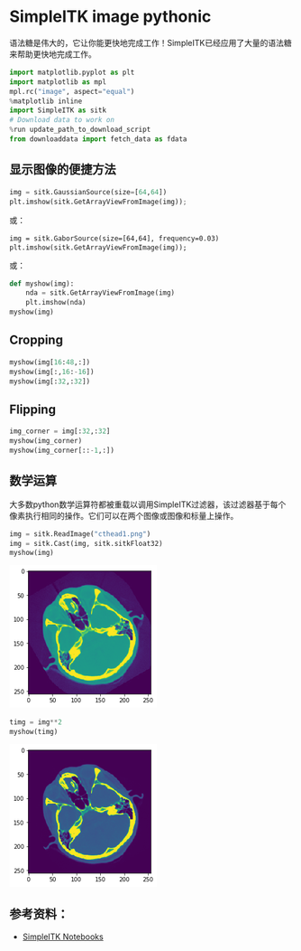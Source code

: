 # SimpleITK image pythonic
语法糖是伟大的，它让你能更快地完成工作！SimpleITK已经应用了大量的语法糖来帮助更快地完成工作。
```python
import matplotlib.pyplot as plt
import matplotlib as mpl
mpl.rc("image", aspect="equal")
%matplotlib inline
import SimpleITK as sitk
# Download data to work on
%run update_path_to_download_script
from downloaddata import fetch_data as fdata
```

## 显示图像的便捷方法
```python
img = sitk.GaussianSource(size=[64,64])
plt.imshow(sitk.GetArrayViewFromImage(img));
```

或：
```
img = sitk.GaborSource(size=[64,64], frequency=0.03)
plt.imshow(sitk.GetArrayViewFromImage(img));
```

或：
```python
def myshow(img):
    nda = sitk.GetArrayViewFromImage(img)
    plt.imshow(nda)
myshow(img)
```

## Cropping
```python
myshow(img[16:48,:])
myshow(img[:,16:-16])
myshow(img[:32,:32])
```

## Flipping
```python
img_corner = img[:32,:32]
myshow(img_corner)
myshow(img_corner[::-1,:])
```

## 数学运算
大多数python数学运算符都被重载以调用SimpleITK过滤器，该过滤器基于每个像素执行相同的操作。它们可以在两个图像或图像和标量上操作。
```python
img = sitk.ReadImage("cthead1.png")
img = sitk.Cast(img, sitk.sitkFloat32)
myshow(img)
```

![](SimpleITK_image_pythonic.md.01.png)

```python
timg = img**2
myshow(timg)
```

![](SimpleITK_image_pythonic.md.02.png)

## 参考资料：
- [SimpleITK Notebooks](http://insightsoftwareconsortium.github.io/SimpleITK-Notebooks/)